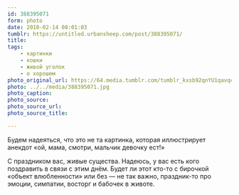 ```yaml
---
id: 388395071
form: photo
date: 2010-02-14 08:01:03
tumblr: https://untitled.urbansheep.com/post/388395071/
title:
tags:
    - картинки
    - кошки
    - живой уголок
    - о хорошем
photo_original_url: https://64.media.tumblr.com/tumblr_kxsb92qnYU1qavqc9o1_500.jpg
photo: ../../media/388395071.jpg
photo_caption:
photo_source:
photo_source_url:
photo_source_title:

---
```


<p>Будем надеяться, что это не та картинка, которая иллюстрирует анекдот «ой, мама, смотри, мальчик девочку ест!»</p>

<p>C праздником вас, живые существа. Надеюсь, у вас есть кого поздравить в связи с этим днём. Будет ли этот кто-то с бирочкой «объект влюбленности» или без — не так важно, праздник-то про эмоции, симпатии, восторг и бабочек в животе.</p>
